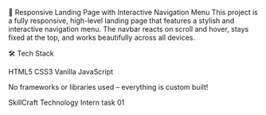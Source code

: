 🧭 Responsive Landing Page with Interactive Navigation Menu
This project is a fully responsive, high-level landing page that features a stylish and interactive navigation menu. The navbar reacts on scroll and hover, stays fixed at the top, and works beautifully across all devices.

🛠️ Tech Stack

HTML5
CSS3
Vanilla JavaScript

No frameworks or libraries used – everything is custom built!

SkillCraft Technology Intern task 01

